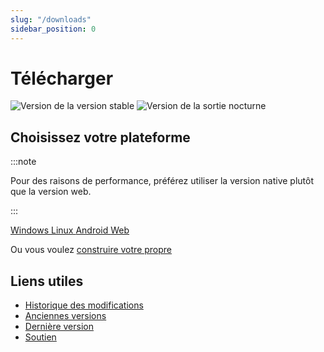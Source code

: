```yaml
---
slug: "/downloads"
sidebar_position: 0
---
```


# Télécharger

![Version de la version stable](https://img.shields.io/badge/dynamic/yaml?color=c4840d&label=Stable&query=%24.version&url=https%3A%2F%2Fraw.githubusercontent.com%2FLinwoodCloud%2Fbutterfly%2Fmain%2Fapp%2Fpubspec.yaml&style=for-the-badge) ![Version de la sortie nocturne](https://img.shields.io/badge/dynamic/yaml?color=f7d28c&label=Nightly&query=%24.version&url=https%3A%2F%2Fraw.githubusercontent.com%2FLinwoodCloud%2Fbutterfly%2Fdevelop%2Fapp%2Fpubspec.yaml&style=for-the-badge)

## Choisissez votre plateforme

:::note

Pour des raisons de performance, préférez utiliser la version native plutôt que la version web.

:::

<div className="row margin-bottom--lg padding--sm">
<a class="button button--outline button--primary button--lg margin--sm" href="/downloads/windows">
  Windows
</a>
<a class="button button--outline button--primary button--lg margin--sm" href="/downloads/linux">
  Linux
</a>
<a class="button button--outline button--info button--lg margin--sm" href="/downloads/android">
  Android
</a>
<a class="button button--outline button--danger button--lg margin--sm" href="/downloads/web">
  Web
</a>
</div>

Ou vous voulez [construire votre propre](/build-your-own)

## Liens utiles

- [Historique des modifications](changelog)
- [Anciennes versions](https://github.com/LinwoodCloud/butterfly/releases)
- [Dernière version](https://github.com/LinwoodCloud/butterfly/releases/latest)
- [Soutien](https://discord.linwood.dev)